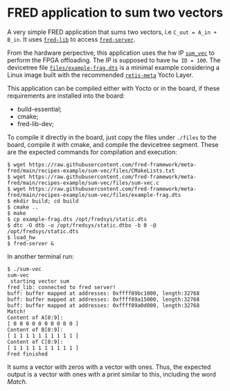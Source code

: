 # FRED application to sum two vectors

A very simple FRED application that sums two vectors, i.e `C_out = A_in + B_in`. It uses [`fred-lib`](https://github.com/fred-framework/fred-linux-client-lib) to access [`fred-server`](https://github.com/fred-framework/fred-linux). 

From the hardware perpective, this application uses the hw IP [`sum_vec`](https://github.com/fred-framework/dart_ips/tree/master/ips/sum_vec) to perform the FPGA offloading. The IP is supposed to have `hw ID = 100`. The devicetree file [`files/example-frag.dts`](./recipes-example/sum-vec/files/example-frag.dts) is a minimal example considering a Linux image built with the recommended [`retis-meta`](https://github.com/fred-framework/meta-retis) Yocto Layer.

This application can be compiled either with Yocto or in the board, if these requirements are installed into the board:
 - build-essential;
 - cmake;
 - fred-lib-dev;

To compile it directly in the board, just copy the files under `./files` to the board, compile it with cmake, and compile the devicetree segment. These are the expected commands for compilation and execution:

```
$ wget https://raw.githubusercontent.com/fred-framework/meta-fred/main/recipes-example/sum-vec/files/CMakeLists.txt
$ wget https://raw.githubusercontent.com/fred-framework/meta-fred/main/recipes-example/sum-vec/files/sum-vec.c
$ wget https://raw.githubusercontent.com/fred-framework/meta-fred/main/recipes-example/sum-vec/files/example-frag.dts
$ mkdir build; cd build
$ cmake ..
$ make
$ cp example-frag.dts /opt/fredsys/static.dts
$ dtc -O dtb -o /opt/fredsys/static.dtbo -b 0 -@ /opt/fredsys/static.dts
$ load_hw
$ fred-server &
```

In another terminal run: 

```
$ ./sum-vec
sum-vec 
 starting vector sum 
fred_lib: connected to fred server!
buff: buffer mapped at addresses: 0xffff89bc1000, length:32768 
buff: buffer mapped at addresses: 0xffff89a15000, length:32768 
buff: buffer mapped at addresses: 0xffff89a0d000, length:32768 
Match!
Content of A[0:9]:
[ 0 0 0 0 0 0 0 0 0 0 ] 
Content of B[0:9]:
[ 1 1 1 1 1 1 1 1 1 1 ] 
Content of C[0:9]:
[ 1 1 1 1 1 1 1 1 1 1 ] 
Fred finished
```

It sums a vector with zeros with a vector with ones. Thus, the expected output is a vector with ones with a print similar to this, including the word *Match*.